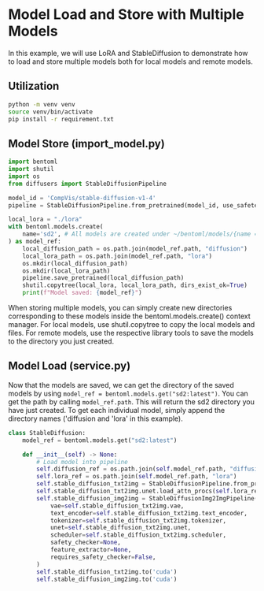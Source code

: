 # Model Load and Store with Multiple Models

In this example, we will use LoRA and StableDiffusion to demonstrate how to load and store multiple models both for local models and remote models.

## Utilization
```bash
python -m venv venv
source venv/bin/activate
pip install -r requirement.txt
```

## Model Store (import_model.py)

```python
import bentoml
import shutil
import os
from diffusers import StableDiffusionPipeline

model_id = 'CompVis/stable-diffusion-v1-4'
pipeline = StableDiffusionPipeline.from_pretrained(model_id, use_safetensors=True)

local_lora = "./lora"
with bentoml.models.create(
    name='sd2', # All models are created under ~/bentoml/models/{name = sd2}
) as model_ref:
    local_diffusion_path = os.path.join(model_ref.path, "diffusion")
    local_lora_path = os.path.join(model_ref.path, "lora")
    os.mkdir(local_diffusion_path)
    os.mkdir(local_lora_path)
    pipeline.save_pretrained(local_diffusion_path)
    shutil.copytree(local_lora, local_lora_path, dirs_exist_ok=True)
    print(f"Model saved: {model_ref}")
```

When storing multiple models, you can simply create new directories corresponding to these models inside the bentoml.models.create() context manager. For local models, use shutil.copytree to copy the local models and files. For remote models, use the respective library tools to save the models to the directory you just created.

## Model Load (service.py)
Now that the models are saved, we can get the directory of the saved models by using `model_ref = bentoml.models.get("sd2:latest")`. You can get the path by calling `model_ref.path`. This will return the sd2 directory you have just created. To
get each individual model, simply append the directory names ('diffusion and 'lora' in this example).

```python
class StableDiffusion:
    model_ref = bentoml.models.get("sd2:latest")

    def __init__(self) -> None:
        # Load model into pipeline
        self.diffusion_ref = os.path.join(self.model_ref.path, "diffusion")
        self.lora_ref = os.path.join(self.model_ref.path, "lora")
        self.stable_diffusion_txt2img = StableDiffusionPipeline.from_pretrained(self.diffusion_ref, use_safetensors=True)
        self.stable_diffusion_txt2img.unet.load_attn_procs(self.lora_ref)
        self.stable_diffusion_img2img = StableDiffusionImg2ImgPipeline(
            vae=self.stable_diffusion_txt2img.vae,
            text_encoder=self.stable_diffusion_txt2img.text_encoder,
            tokenizer=self.stable_diffusion_txt2img.tokenizer,
            unet=self.stable_diffusion_txt2img.unet,
            scheduler=self.stable_diffusion_txt2img.scheduler,
            safety_checker=None,
            feature_extractor=None,
            requires_safety_checker=False,
        )
        self.stable_diffusion_txt2img.to('cuda')
        self.stable_diffusion_img2img.to('cuda')
```
